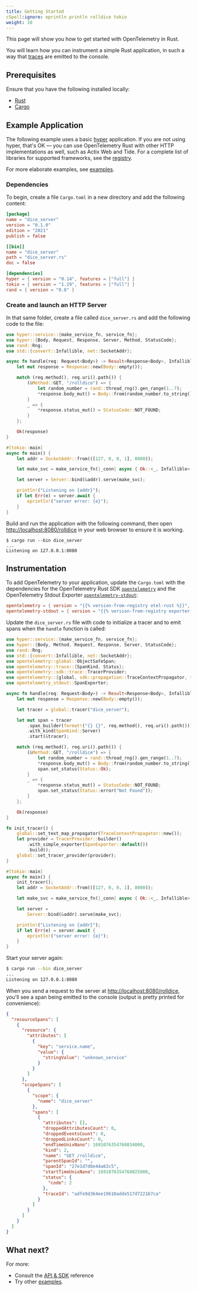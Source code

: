 ```yaml
---
title: Getting Started
cSpell:ignore: eprintln println rolldice tokio
weight: 10
---
```


This page will show you how to get started with OpenTelemetry in Rust.

You will learn how you can instrument a simple Rust application, in such a way
that [traces][] are emitted to the console.

## Prerequisites

Ensure that you have the following installed locally:

- [Rust](https://www.rust-lang.org/)
- [Cargo](https://doc.rust-lang.org/cargo/)

## Example Application

The following example uses a basic [hyper](https://hyper.rs/) application. If
you are not using hyper, that's OK — you can use OpenTelemetry Rust with other
HTTP implementations as well, such as Actix Web and Tide. For a complete list of
libraries for supported frameworks, see the
[registry](/ecosystem/registry/?component=instrumentation&language=rust).

For more elaborate examples, see [examples](/docs/languages/rust/examples/).

### Dependencies

To begin, create a file `Cargo.toml` in a new directory and add the following
content:

```toml
[package]
name = "dice_server"
version = "0.1.0"
edition = "2021"
publish = false

[[bin]]
name = "dice_server"
path = "dice_server.rs"
doc = false

[dependencies]
hyper = { version = "0.14", features = ["full"] }
tokio = { version = "1.29", features = ["full"] }
rand = { version = "0.8" }
```

### Create and launch an HTTP Server

In that same folder, create a file called `dice_server.rs` and add the following
code to the file:

```rust
use hyper::service::{make_service_fn, service_fn};
use hyper::{Body, Request, Response, Server, Method, StatusCode};
use rand::Rng;
use std::{convert::Infallible, net::SocketAddr};

async fn handle(req: Request<Body>) -> Result<Response<Body>, Infallible> {
    let mut response = Response::new(Body::empty());

    match (req.method(), req.uri().path()) {
        (&Method::GET, "/rolldice") => {
            let random_number = rand::thread_rng().gen_range(1..7);
            *response.body_mut() = Body::from(random_number.to_string());
        }
        _ => {
            *response.status_mut() = StatusCode::NOT_FOUND;
        }
    };

    Ok(response)
}

#[tokio::main]
async fn main() {
    let addr = SocketAddr::from(([127, 0, 0, 1], 8080));

    let make_svc = make_service_fn(|_conn| async { Ok::<_, Infallible>(service_fn(handle)) });

    let server = Server::bind(&addr).serve(make_svc);

    println!("Listening on {addr}");
    if let Err(e) = server.await {
        eprintln!("server error: {e}");
    }
}
```

Build and run the application with the following command, then open
<http://localhost:8080/rolldice> in your web browser to ensure it is working.

```console
$ cargo run --bin dice_server
...
Listening on 127.0.0.1:8080
```

## Instrumentation

To add OpenTelemetry to your application, update the `Cargo.toml` with the
dependencies for the OpenTelemetry Rust SDK
[`opentelemetry`](https://crates.io/crates/opentelemetry) and the OpenTelemetry
Stdout Exporter
[`opentelemetry-stdout`](https://crates.io/crates/opentelemetry-stdout):

```toml
opentelemetry = { version = "{{% version-from-registry otel-rust %}}", features = ["trace"] }
opentelemetry-stdout = { version = "{{% version-from-registry exporter-rust-stdout %}}", features = ["trace"] }
```

Update the `dice_server.rs` file with code to initialize a tracer and to emit
spans when the `handle` function is called:

```rust
use hyper::service::{make_service_fn, service_fn};
use hyper::{Body, Method, Request, Response, Server, StatusCode};
use rand::Rng;
use std::{convert::Infallible, net::SocketAddr};
use opentelemetry::global::ObjectSafeSpan;
use opentelemetry::trace::{SpanKind, Status};
use opentelemetry::sdk::trace::TracerProvider;
use opentelemetry::{global, sdk::propagation::TraceContextPropagator, trace::Tracer};
use opentelemetry_stdout::SpanExporter;

async fn handle(req: Request<Body>) -> Result<Response<Body>, Infallible> {
    let mut response = Response::new(Body::empty());

    let tracer = global::tracer("dice_server");

    let mut span = tracer
        .span_builder(format!("{} {}", req.method(), req.uri().path()))
        .with_kind(SpanKind::Server)
        .start(&tracer);

    match (req.method(), req.uri().path()) {
        (&Method::GET, "/rolldice") => {
            let random_number = rand::thread_rng().gen_range(1..7);
            *response.body_mut() = Body::from(random_number.to_string());
            span.set_status(Status::Ok);
        }
        _ => {
            *response.status_mut() = StatusCode::NOT_FOUND;
            span.set_status(Status::error("Not Found"));
        }
    };

    Ok(response)
}

fn init_tracer() {
    global::set_text_map_propagator(TraceContextPropagator::new());
    let provider = TracerProvider::builder()
        .with_simple_exporter(SpanExporter::default())
        .build();
    global::set_tracer_provider(provider);
}

#[tokio::main]
async fn main() {
    init_tracer();
    let addr = SocketAddr::from(([127, 0, 0, 1], 8080));

    let make_svc = make_service_fn(|_conn| async { Ok::<_, Infallible>(service_fn(handle)) });

    let server =
        Server::bind(&addr).serve(make_svc);

    println!("Listening on {addr}");
    if let Err(e) = server.await {
        eprintln!("server error: {e}");
    }
}
```

Start your server again:

```sh
$ cargo run --bin dice_server
...
Listening on 127.0.0.1:8080
```

When you send a request to the server at <http://localhost:8080/rolldice>,
you'll see a span being emitted to the console (output is pretty printed for
convenience):

```json
{
  "resourceSpans": [
    {
      "resource": {
        "attributes": [
          {
            "key": "service.name",
            "value": {
              "stringValue": "unknown_service"
            }
          }
        ]
      },
      "scopeSpans": [
        {
          "scope": {
            "name": "dice_server"
          },
          "spans": [
            {
              "attributes": [],
              "droppedAttributesCount": 0,
              "droppedEventsCount": 0,
              "droppedLinksCount": 0,
              "endTimeUnixNano": 1691076354768034000,
              "kind": 2,
              "name": "GET /rolldice",
              "parentSpanId": "",
              "spanId": "27e1d7d8e44a63c5",
              "startTimeUnixNano": 1691076354768025000,
              "status": {
                "code": 2
              },
              "traceId": "adfe9d364ee19610adde517d722167ca"
            }
          ]
        }
      ]
    }
  ]
}
```

## What next?

For more:

- Consult the [API & SDK](/docs/languages/rust/api/) reference
- Try other [examples](/docs/languages/rust/examples/).

[traces]: /docs/concepts/signals/traces/
